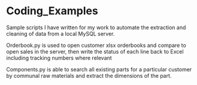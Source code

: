 # Coding_Examples
Sample scripts I have written for my work to automate the extraction and cleaning of data from a local MySQL server.

Orderbook.py is used to open customer xlsx orderbooks and compare to open sales in the server, then write the status of each line back to Excel including tracking numbers where relevant

Components.py is able to search all existing parts for a particular customer by communal raw materials and extract the dimensions of the part.
